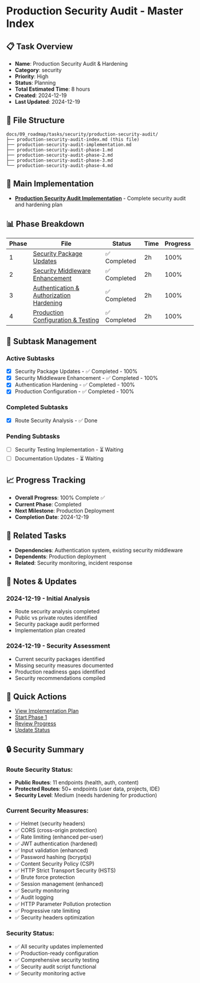 # Production Security Audit - Master Index

## 📋 Task Overview
- **Name**: Production Security Audit & Hardening
- **Category**: security
- **Priority**: High
- **Status**: Planning
- **Total Estimated Time**: 8 hours
- **Created**: 2024-12-19
- **Last Updated**: 2024-12-19

## 📁 File Structure
```
docs/09_roadmap/tasks/security/production-security-audit/
├── production-security-audit-index.md (this file)
├── production-security-audit-implementation.md
├── production-security-audit-phase-1.md
├── production-security-audit-phase-2.md
├── production-security-audit-phase-3.md
└── production-security-audit-phase-4.md
```

## 🎯 Main Implementation
- **[Production Security Audit Implementation](./production-security-audit-implementation.md)** - Complete security audit and hardening plan

## 📊 Phase Breakdown
| Phase | File | Status | Time | Progress |
|-------|------|--------|------|----------|
| 1 | [Security Package Updates](./production-security-audit-phase-1.md) | ✅ Completed | 2h | 100% |
| 2 | [Security Middleware Enhancement](./production-security-audit-phase-2.md) | ✅ Completed | 2h | 100% |
| 3 | [Authentication & Authorization Hardening](./production-security-audit-phase-3.md) | ✅ Completed | 2h | 100% |
| 4 | [Production Configuration & Testing](./production-security-audit-phase-4.md) | ✅ Completed | 2h | 100% |

## 🔄 Subtask Management
### Active Subtasks
- [x] Security Package Updates - ✅ Completed - 100%
- [x] Security Middleware Enhancement - ✅ Completed - 100%
- [x] Authentication Hardening - ✅ Completed - 100%
- [x] Production Configuration - ✅ Completed - 100%

### Completed Subtasks
- [x] Route Security Analysis - ✅ Done

### Pending Subtasks
- [ ] Security Testing Implementation - ⏳ Waiting
- [ ] Documentation Updates - ⏳ Waiting

## 📈 Progress Tracking
- **Overall Progress**: 100% Complete ✅
- **Current Phase**: Completed
- **Next Milestone**: Production Deployment
- **Completion Date**: 2024-12-19

## 🔗 Related Tasks
- **Dependencies**: Authentication system, existing security middleware
- **Dependents**: Production deployment
- **Related**: Security monitoring, incident response

## 📝 Notes & Updates
### 2024-12-19 - Initial Analysis
- Route security analysis completed
- Public vs private routes identified
- Security package audit performed
- Implementation plan created

### 2024-12-19 - Security Assessment
- Current security packages identified
- Missing security measures documented
- Production readiness gaps identified
- Security recommendations compiled

## 🚀 Quick Actions
- [View Implementation Plan](./production-security-audit-implementation.md)
- [Start Phase 1](./production-security-audit-phase-1.md)
- [Review Progress](#progress-tracking)
- [Update Status](#notes--updates)

## 🔒 Security Summary

### Route Security Status:
- **Public Routes**: 11 endpoints (health, auth, content)
- **Protected Routes**: 50+ endpoints (user data, projects, IDE)
- **Security Level**: Medium (needs hardening for production)

### Current Security Measures:
- ✅ Helmet (security headers)
- ✅ CORS (cross-origin protection)
- ✅ Rate limiting (enhanced per-user)
- ✅ JWT authentication (hardened)
- ✅ Input validation (enhanced)
- ✅ Password hashing (bcryptjs)
- ✅ Content Security Policy (CSP)
- ✅ HTTP Strict Transport Security (HSTS)
- ✅ Brute force protection
- ✅ Session management (enhanced)
- ✅ Security monitoring
- ✅ Audit logging
- ✅ HTTP Parameter Pollution protection
- ✅ Progressive rate limiting
- ✅ Security headers optimization

### Security Status:
- ✅ All security updates implemented
- ✅ Production-ready configuration
- ✅ Comprehensive security testing
- ✅ Security audit script functional
- ✅ Security monitoring active 